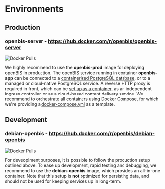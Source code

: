 # Environments

## Production

### openbis-server - https://hub.docker.com/r/openbis/openbis-server

![Docker Pulls](https://img.shields.io/docker/pulls/openbis/openbis-server)  

We highly recommend to use the **openbis-prod** image for deploying openBIS in production. The openBIS service running in container **openbis-app** can be connected to a [containerized PostgreSQL database](usage.md), or to a managed or cloud-native PostgreSQL service. A reverse HTTP proxy is required in front, which can be [set up as a container](usage.md), as an independent ingress controller, or as a cloud-based content delivery service. We recommend to orchestrate all containers using Docker Compose, for which we're providing a [docker-compose.yml](docker-setup.md#docker-compose) as a template.


## Development

### debian-openbis - https://hub.docker.com/r/openbis/debian-openbis

![Docker Pulls](https://img.shields.io/docker/pulls/openbis/debian-openbis)  

For deveoplment purposes, it is possible to follow the production setup outlined above. To ease up development, rapid testing and debugging, we recommend to use the **debian-openbis** image, which provides an all-in-one container. Note that this setup is **not** optimized for persisting data, and should not be used for keeping services up in long-term.

